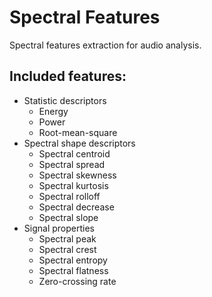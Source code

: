 # Spectral Features
Spectral features extraction for audio analysis.

## Included features:
- Statistic descriptors
  - Energy
  - Power
  - Root-mean-square
- Spectral shape descriptors
  - Spectral centroid
  - Spectral spread
  - Spectral skewness
  - Spectral kurtosis
  - Spectral rolloff
  - Spectral decrease
  - Spectral slope
- Signal properties
  - Spectral peak
  - Spectral crest
  - Spectral entropy
  - Spectral flatness
  - Zero-crossing rate
